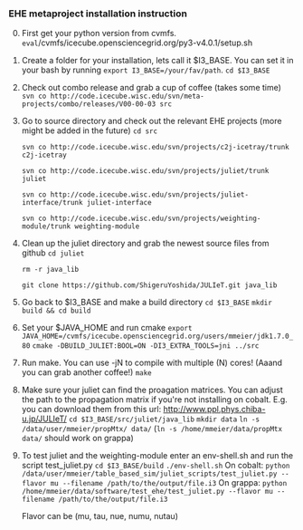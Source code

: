 ### EHE metaproject installation instruction

0. First get your python version from cvmfs.
    ` eval `/cvmfs/icecube.opensciencegrid.org/py3-v4.0.1/setup.sh` `

1. Create a folder for your installation, lets call it $I3_BASE. You can set it in your bash by running `export I3_BASE=/your/fav/path`.
    `cd $I3_BASE`

2. Check out combo release and grab a cup of coffee (takes some time)
	`svn co http://code.icecube.wisc.edu/svn/meta-projects/combo/releases/V00-00-03 src`

3. Go to source directory and check out the relevant EHE projects (more might be added in the future)
    `cd src`
    
    `svn co http://code.icecube.wisc.edu/svn/projects/c2j-icetray/trunk c2j-icetray`
    
    `svn co http://code.icecube.wisc.edu/svn/projects/juliet/trunk juliet`
    
    `svn co http://code.icecube.wisc.edu/svn/projects/juliet-interface/trunk juliet-interface`
    
    `svn co http://code.icecube.wisc.edu/svn/projects/weighting-module/trunk weighting-module`

4. Clean up the juliet directory and grab the newest source files from github
    `cd juliet`
    
    `rm -r java_lib`
    
    `git clone https://github.com/ShigeruYoshida/JULIeT.git java_lib`

5. Go back to $I3_BASE and make a build directory
    `cd $I3_BASE`
    `mkdir build && cd build`

6. Set your $JAVA_HOME and run cmake
	`export JAVA_HOME=/cvmfs/icecube.opensciencegrid.org/users/mmeier/jdk1.7.0_80`
	`cmake -DBUILD_JULIET:BOOL=ON -DI3_EXTRA_TOOLS=jni ../src`


7. Run make. You can use -jN to compile with multiple (N) cores! (Aaand you can grab another coffee!)
    `make`

8. Make sure your juliet can find the proagation matrices. You can adjust the path to the propagation matrix if you're not installing on cobalt. E.g. you can download them from this url: http://www.ppl.phys.chiba-u.jp/JULIeT/
    `cd $I3_BASE/src/juliet/java_lib`
    `mkdir data`
    `ln -s /data/user/mmeier/propMtx/ data/`
    (`ln -s /home/mmeier/data/propMtx data/` should work on grappa)

9. To test juliet and the weighting-module enter an env-shell.sh and run the script test_juliet.py
    `cd $I3_BASE/build`
    `./env-shell.sh`
    On cobalt:
    `python /data/user/mmeier/table_based_sim/juliet_scripts/test_juliet.py --flavor mu --filename /path/to/the/output/file.i3`
    On grappa:
    `python /home/mmeier/data/software/test_ehe/test_juliet.py --flavor mu --filename /path/to/the/output/file.i3`

    Flavor can be (mu, tau, nue, numu, nutau)

